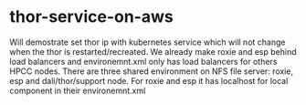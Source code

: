 # thor-service-on-aws
Will demostrate set thor ip with kubernetes service which will not change when the thor is restarted/recreated. We already make roxie and esp behind load balancers and environemnt.xml only has load balancers for others HPCC nodes. There are three shared environment on NFS file server: roxie, esp and dali/thor/support node. For roxie and esp it has localhost for local component in their environemnt.xml

